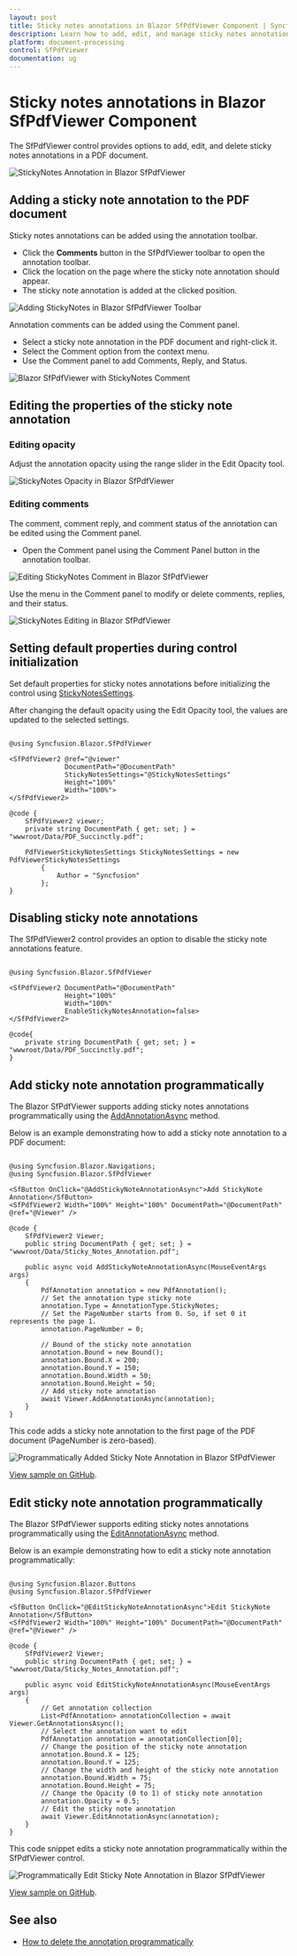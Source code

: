 ```yaml
---
layout: post
title: Sticky notes annotations in Blazor SfPdfViewer Component | Syncfusion
description: Learn how to add, edit, and manage sticky notes annotations in the Syncfusion Blazor SfPdfViewer component.
platform: document-processing
control: SfPdfViewer
documentation: ug
---
```


# Sticky notes annotations in Blazor SfPdfViewer Component

The SfPdfViewer control provides options to add, edit, and delete sticky notes annotations in a PDF document.

![StickyNotes Annotation in Blazor SfPdfViewer](../../blazor-classic/images/blazor-pdfviewer-stickynotes-annotation.png)

## Adding a sticky note annotation to the PDF document

Sticky notes annotations can be added using the annotation toolbar.

* Click the **Comments** button in the SfPdfViewer toolbar to open the annotation toolbar.
* Click the location on the page where the sticky note annotation should appear.
* The sticky note annotation is added at the clicked position.

![Adding StickyNotes in Blazor SfPdfViewer Toolbar](../../blazor-classic/images/blazor-pdfviewer-add-stickynotes-in-toolbar.png)

Annotation comments can be added using the Comment panel.

* Select a sticky note annotation in the PDF document and right-click it.
* Select the Comment option from the context menu.
* Use the Comment panel to add Comments, Reply, and Status.

![Blazor SfPdfViewer with StickyNotes Comment](../../blazor-classic/images/blazor-pdfviewer-stickynotes-comment.png)

## Editing the properties of the sticky note annotation

### Editing opacity

Adjust the annotation opacity using the range slider in the Edit Opacity tool.

![StickyNotes Opacity in Blazor SfPdfViewer](../../blazor-classic/images/blazor-pdfviewer-stickynotes-opacity.png)

### Editing comments

The comment, comment reply, and comment status of the annotation can be edited using the Comment panel.

- Open the Comment panel using the Comment Panel button in the annotation toolbar.

![Editing StickyNotes Comment in Blazor SfPdfViewer](../../blazor-classic/images/blazor-pdfviewer-edit-sticknotes-comment.png)

Use the menu in the Comment panel to modify or delete comments, replies, and their status.

![StickyNotes Editing in Blazor SfPdfViewer](../../blazor-classic/images/blazor-pdfviewer-editing-stickynotes.png)

## Setting default properties during control initialization

Set default properties for sticky notes annotations before initializing the control using [StickyNotesSettings](https://help.syncfusion.com/cr/blazor/Syncfusion.Blazor.SfPdfViewer.PdfViewerBase.html#Syncfusion_Blazor_SfPdfViewer_PdfViewerBase_StickyNotesSettings).

After changing the default opacity using the Edit Opacity tool, the values are updated to the selected settings.

```cshtml

@using Syncfusion.Blazor.SfPdfViewer

<SfPdfViewer2 @ref="@viewer"
              DocumentPath="@DocumentPath"
              StickyNotesSettings="@StickyNotesSettings"
              Height="100%"
              Width="100%">
</SfPdfViewer2>

@code {
    SfPdfViewer2 viewer;
    private string DocumentPath { get; set; } = "wwwroot/Data/PDF_Succinctly.pdf";

    PdfViewerStickyNotesSettings StickyNotesSettings = new PdfViewerStickyNotesSettings
        {
            Author = "Syncfusion"
        };
}

```

## Disabling sticky note annotations

The SfPdfViewer2 control provides an option to disable the sticky note annotations feature.

```cshtml

@using Syncfusion.Blazor.SfPdfViewer

<SfPdfViewer2 DocumentPath="@DocumentPath"
              Height="100%"
              Width="100%"
              EnableStickyNotesAnnotation=false>
</SfPdfViewer2>

@code{
    private string DocumentPath { get; set; } = "wwwroot/Data/PDF_Succinctly.pdf";
}

```

## Add sticky note annotation programmatically

The Blazor SfPdfViewer supports adding sticky notes annotations programmatically using the [AddAnnotationAsync](https://help.syncfusion.com/cr/blazor/Syncfusion.Blazor.SfPdfViewer.PdfViewerBase.html#Syncfusion_Blazor_SfPdfViewer_PdfViewerBase_AddAnnotationAsync_Syncfusion_Blazor_SfPdfViewer_PdfAnnotation_) method.

Below is an example demonstrating how to add a sticky note annotation to a PDF document:

```cshtml

@using Syncfusion.Blazor.Navigations;
@using Syncfusion.Blazor.SfPdfViewer

<SfButton OnClick="@AddStickyNoteAnnotationAsync">Add StickyNote Annotation</SfButton>
<SfPdfViewer2 Width="100%" Height="100%" DocumentPath="@DocumentPath" @ref="@Viewer" />

@code {
    SfPdfViewer2 Viewer;
    public string DocumentPath { get; set; } = "wwwroot/Data/Sticky_Notes_Annotation.pdf";

    public async void AddStickyNoteAnnotationAsync(MouseEventArgs args)
    {
        PdfAnnotation annotation = new PdfAnnotation();
        // Set the annotation type sticky note
        annotation.Type = AnnotationType.StickyNotes;
        // Set the PageNumber starts from 0. So, if set 0 it represents the page 1.
        annotation.PageNumber = 0;

        // Bound of the sticky note annotation
        annotation.Bound = new Bound();
        annotation.Bound.X = 200;
        annotation.Bound.Y = 150;
        annotation.Bound.Width = 50;
        annotation.Bound.Height = 50;
        // Add sticky note annotation
        await Viewer.AddAnnotationAsync(annotation);
    }
}

```

This code adds a sticky note annotation to the first page of the PDF document (PageNumber is zero-based).

![Programmatically Added Sticky Note Annotation in Blazor SfPdfViewer](../images/blazor-sfpdfviewer-programmatically-add-stickynote-annotation.png)

[View sample on GitHub](https://github.com/SyncfusionExamples/blazor-pdf-viewer-examples/tree/master/Annotations/Programmatic%20Support/Sticky%20Notes/Add).

## Edit sticky note annotation programmatically

The Blazor SfPdfViewer supports editing sticky notes annotations programmatically using the [EditAnnotationAsync](https://help.syncfusion.com/cr/blazor/Syncfusion.Blazor.SfPdfViewer.PdfViewerBase.html#Syncfusion_Blazor_SfPdfViewer_PdfViewerBase_EditAnnotationAsync_Syncfusion_Blazor_SfPdfViewer_PdfAnnotation_) method.

Below is an example demonstrating how to edit a sticky note annotation programmatically:

```cshtml

@using Syncfusion.Blazor.Buttons
@using Syncfusion.Blazor.SfPdfViewer

<SfButton OnClick="@EditStickyNoteAnnotationAsync">Edit StickyNote Annotation</SfButton>
<SfPdfViewer2 Width="100%" Height="100%" DocumentPath="@DocumentPath" @ref="@Viewer" />

@code {
    SfPdfViewer2 Viewer;
    public string DocumentPath { get; set; } = "wwwroot/Data/Sticky_Notes_Annotation.pdf";

    public async void EditStickyNoteAnnotationAsync(MouseEventArgs args)
    {
        // Get annotation collection
        List<PdfAnnotation> annotationCollection = await Viewer.GetAnnotationsAsync();
        // Select the annotation want to edit
        PdfAnnotation annotation = annotationCollection[0];
        // Change the position of the sticky note annotation
        annotation.Bound.X = 125;
        annotation.Bound.Y = 125;
        // Change the width and height of the sticky note annotation
        annotation.Bound.Width = 75;
        annotation.Bound.Height = 75;
        // Change the Opacity (0 to 1) of sticky note annotation
        annotation.Opacity = 0.5;
        // Edit the sticky note annotation
        await Viewer.EditAnnotationAsync(annotation);
    }
}

```

This code snippet edits a sticky note annotation programmatically within the SfPdfViewer control.

![Programmatically Edit Sticky Note Annotation in Blazor SfPdfViewer](../images/blazor-sfpdfviewer-programmatically-edit-stickynote-annotation.png)

[View sample on GitHub](https://github.com/SyncfusionExamples/blazor-pdf-viewer-examples/tree/master/Annotations/Programmatic%20Support/Sticky%20Notes/Edit).

## See also

* [How to delete the annotation programmatically](./text-markup-annotation#delete-annotation-programmatically)